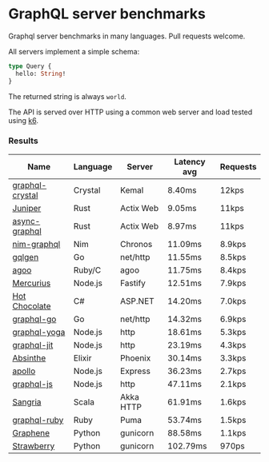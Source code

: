 <!-- README.md is generated from README.ecr, do not edit -->

# GraphQL server benchmarks

Graphql server benchmarks in many languages. Pull requests welcome.

All servers implement a simple schema:

```graphql
type Query {
  hello: String!
}
```

The returned string is always `world`.

The API is served over HTTP using a common web server and load tested using [k6](https://github.com/grafana/k6).

### Results

| Name                          | Language      | Server          | Latency avg      | Requests      |
| ----------------------------  | ------------- | --------------- | ---------------- | ------------- |
| [graphql-crystal](https://github.com/graphql-crystal/graphql) | Crystal | Kemal | 8.40ms | 12kps |
| [Juniper](https://github.com/graphql-rust/juniper) | Rust | Actix Web | 9.05ms | 11kps |
| [async-graphql](https://github.com/async-graphql/async-graphql) | Rust | Actix Web | 8.97ms | 11kps |
| [nim-graphql](https://github.com/status-im/nim-graphql) | Nim | Chronos | 11.09ms | 8.9kps |
| [gqlgen](https://github.com/99designs/gqlgen) | Go | net/http | 11.55ms | 8.5kps |
| [agoo](https://github.com/ohler55/agoo) | Ruby/C | agoo | 11.75ms | 8.4kps |
| [Mercurius](https://github.com/mercurius-js/mercurius) | Node.js | Fastify | 12.51ms | 7.9kps |
| [Hot Chocolate](https://github.com/ChilliCream/hotchocolate) | C# | ASP.NET | 14.20ms | 7.0kps |
| [graphql-go](https://github.com/graphql-go/graphql) | Go | net/http | 14.32ms | 6.9kps |
| [graphql-yoga](https://github.com/dotansimha/graphql-yoga) | Node.js | http | 18.61ms | 5.3kps |
| [graphql-jit](https://github.com/zalando-incubator/graphql-jit) | Node.js | http | 23.19ms | 4.3kps |
| [Absinthe](https://github.com/absinthe-graphql/absinthe) | Elixir | Phoenix | 30.14ms | 3.3kps |
| [apollo](https://github.com/apollographql/apollo-server) | Node.js | Express | 36.23ms | 2.7kps |
| [graphql-js](https://github.com/graphql/graphql-js) | Node.js | http | 47.11ms | 2.1kps |
| [Sangria](https://github.com/sangria-graphql/sangria) | Scala | Akka HTTP | 61.91ms | 1.6kps |
| [graphql-ruby](https://github.com/rmosolgo/graphql-ruby) | Ruby | Puma | 53.74ms | 1.5kps |
| [Graphene](https://github.com/graphql-python/graphene) | Python | gunicorn | 88.58ms | 1.1kps |
| [Strawberry](https://github.com/strawberry-graphql/strawberry) | Python | gunicorn | 102.79ms | 970ps |

